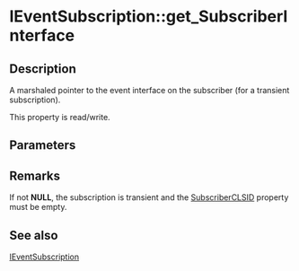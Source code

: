 # IEventSubscription::get_SubscriberInterface

## Description

A marshaled pointer to the event interface on the subscriber (for a transient subscription).

This property is read/write.

## Parameters

## Remarks

If not **NULL**, the subscription is transient and the [SubscriberCLSID](https://learn.microsoft.com/windows/desktop/api/eventsys/nf-eventsys-ieventsubscription-get_subscriberclsid) property must be empty.

## See also

[IEventSubscription](https://learn.microsoft.com/windows/desktop/api/eventsys/nn-eventsys-ieventsubscription)